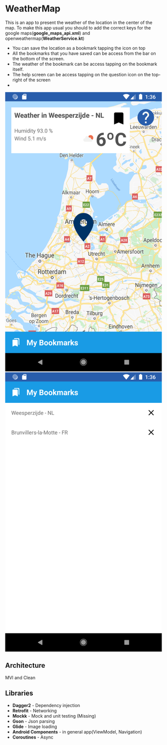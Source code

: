 # WeatherMap

This is an app to present the weather of the location in the center of the map.
To make this app usual you should to add the correct keys for the google maps(**google_maps_api.xml**) and openweathermap(**WeatherService.kt**)

- You can save the location as a bookmark tapping the icon on top
- All the bookmarks that you have saved can be access from the bar on the bottom of the screen.
- The weather of the bookmark can be access tapping on the bookmark itself.
- The help screen can be access tapping on the question icon on the top-right of the screen
-

<img src="https://github.com/fernandocs/WeatherMap/raw/master/prints/1.png" alt="layers"/>
<img src="https://github.com/fernandocs/WeatherMap/raw/master/prints/2.png" alt="layers"/>

## Architecture
MVI and Clean

## Libraries
- **Dagger2** - Dependency injection
- **Retrofit** - Networking
- **Mockk** - Mock and unit testing (Missing)
- **Gson** - Json parsing
- **Glide** - Image loading
- **Android Components** - in general app(ViewModel, Navigation)
- **Coroutines** - Async
